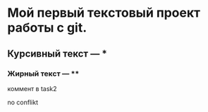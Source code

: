 # Мой первый текcтовый проект работы с git.

## Курсивный текст — *

### Жирный текст — ** 

коммент в task2





no conflikt